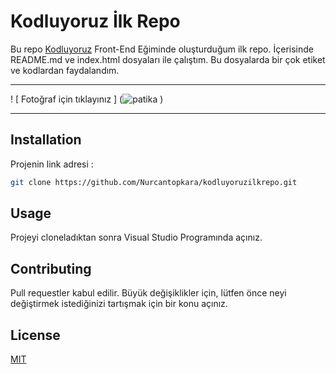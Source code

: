 # Kodluyoruz İlk Repo
Bu repo [Kodluyoruz](https://www.kodluyoruz.org) Front-End Eğiminde oluşturduğum ilk repo. İçerisinde README.md ve index.html dosyaları ile çalıştım. Bu dosyalarda bir çok etiket ve kodlardan faydalandım.
***

 ! [ Fotoğraf için tıklayınız ] (![patika](https://user-images.githubusercontent.com/105509750/168429412-68ee04af-b365-42e1-b8d1-960293f5653f.png)
)
***

 ## Installation
 
 Projenin link adresi : 
 
 ``` bash 
 git clone https://github.com/Nurcantopkara/kodluyoruzilkrepo.git 
 ```
 
 ## Usage
 
 
 Projeyi cloneladıktan sonra Visual Studio Programında açınız.
 
 ## Contributing
 
 
 Pull requestler kabul edilir. Büyük değişiklikler için, lütfen önce neyi değiştirmek istediğinizi tartışmak için bir konu açınız.


## License

[MIT]()


 
 
 
 
 


